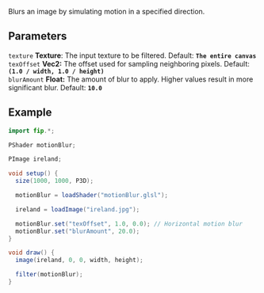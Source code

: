 Blurs an image by simulating motion in a specified direction.

## Parameters
`texture` **Texture**: The input texture to be filtered. Default: **`The entire canvas`**
<br>
`texOffset` **Vec2:** The offset used for sampling neighboring pixels. Default: **`(1.0 / width, 1.0 / height)`**
<br>
`blurAmount` **Float:** The amount of blur to apply. Higher values result in more significant blur. Default: **`10.0`**

## Example
```java
import fip.*;

PShader motionBlur;

PImage ireland;

void setup() {
  size(1000, 1000, P3D);

  motionBlur = loadShader("motionBlur.glsl");

  ireland = loadImage("ireland.jpg");

  motionBlur.set("texOffset", 1.0, 0.0); // Horizontal motion blur
  motionBlur.set("blurAmount", 20.0);
}

void draw() {
  image(ireland, 0, 0, width, height);

  filter(motionBlur);
}

```